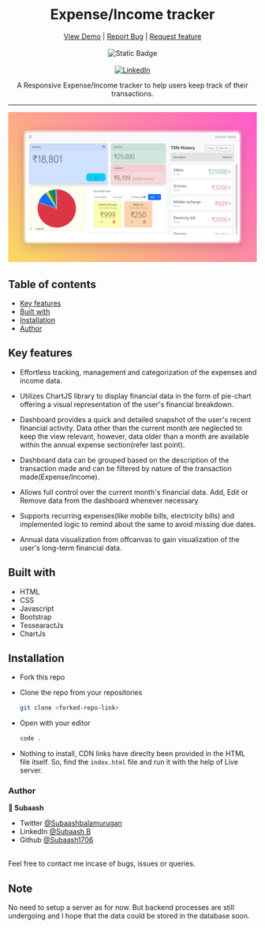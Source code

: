 <div align='center'>
  <h1>Expense/Income tracker</h1>
  <a href='https://github.com/Subaash1706/Expensetracker'>View Demo</a>
  |
  <a href='https://github.com/Subaash1706/Expensetracker/issues'>Report Bug</a>
  |
  <a href='https://github.com/Subaash1706/Expensetracker/issues'>Request feature</a>
</div>
</br>
<div align='center'>
  <div>
    <img alt="Static Badge" src="https://img.shields.io/badge/status-Completed-green">
  </div>
</br>
  <a href='https://www.linkedin.com/in/subaash-b-646646238/' target="_blank"><img alt='LinkedIn' src='https://img.shields.io/badge/@Subaash-100000?style=for-the-badge&logo=LinkedIn&logoColor=00a0dc&labelColor=2F2F2F&color=0077b5'/></a>
  <p>A Responsive Expense/Income tracker to help users keep track of their transactions.</p>
</div>
<hr>
<a href='https://github.com/Subaash1706/Expensetracker'><img src='./images/Tweelet.png' alt='Site screenshot'/></a>

 ## Table of contents
 - [Key features](/#key-features)
 - [Built with](#built-with)
 - [Installation](#installation)
 - [Author](#author)

 ## Key features
 
 - Effortless tracking, management and categorization of the expenses and income data.

 - Utilizes ChartJS library to display financial data in the form of pie-chart offering a visual representation of the user's financial breakdown.
 - Dashboard provides a quick and detailed snapshot of the user's recent financial activity. Data other than the current month are neglected to keep the view relevant, however, data older than a month are available within the annual expense section(refer last point).
 - Dashboard data can be grouped based on the description of the transaction made and can be filtered by nature of the transaction made(Expense/Income).
 - Allows full control over the current month's financial data. Add, Edit or Remove data from the dashboard whenever necessary 
 - Supports recurring expenses(like mobile bills, electricity bills) and implemented logic to remind about the same to avoid missing due dates.
 - Annual data visualization from offcanvas to gain visualization of the user's long-term financial data.

## Built with
  - HTML
  - CSS
  - Javascript
  - Bootstrap
  - TessearactJs
  - ChartJs

## Installation

- Fork this repo
- Clone the repo from your repositories
  
  ```sh
  git clone <forked-repo-link>
  ```
  
- Open with your editor
  
  ```sh
  code .
  ```
  
- Nothing to install, CDN links have direclty been provided in the HTML file itself. So, find the ```index.html``` file and run it with the help of Live server.
### Author
<b>👤 Subaash</b>
- Twitter [@Subaashbalamurugan](https://twitter.com/subaashbala)
- LinkedIn [@Subaash B](https://www.linkedin.com/in/subaash-b-646646238/)
- Github [@Subaash1706](https://github.com/Subaash1706/)
</br>
Feel free to contact me incase of bugs, issues or queries.

## Note
No need to setup a server as for now.  But backend processes are still undergoing and I hope that the data could be stored in the database soon.

